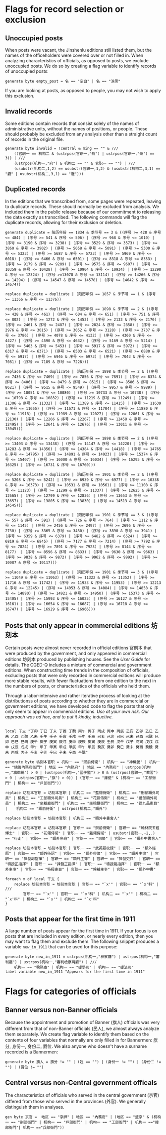 # Flags for record selection or exclusion

## Unoccupied posts
When posts were vacant, the Jinshenlu editions still listed them, but the names of the officeholders were covered over or not filled in. When analyzing characteristics of officials, as opposed to posts, we exclude unoccupied posts. We do so by creating a flag variable to identify records of unoccupied posts:

```
generate byte empty_post = 名 == "空白" | 名 == "涂黑" 
```

If you are looking at posts, as opposed to people, you may not wish to apply this exclusion.

## Invalid records

Some editions contain records that consist solely of the names of administrative units, without the names of positions, or people. These should probably be excluded from any analysis other than a straight count of records in the original file.

```
generate byte invalid = !central & ming == "" & ///
	((官职一 == 机构二 & (ustrpos(官职一,"縣") | ustrpos(官职一,"州") == 3)) | ///
	(ustrpos(机构一,"府") & 机构二 == "" & 官职一 == "") | ///
	(usubstr(机构二,1,2) == usubstr(官职一,1,2) & (usubstr(机构二,3,1) == "廳" | usubstr(机构二,3,1) == "廰")))
```

## Duplicated records

In the editions that we transcribed from, some pages were repeated, leaving to duplicate records. These should normally be excluded from analysis. We included them in the public release because of our commitment to releasing the data exactly as transcribed. The following commands will flag the duplicate records, allowing for their exclusion or deletion.

```
generate duplicate = 阳历年份 == 1834 & 季节号 == 3 & ((序号 >= 428 & 序号 <= 484) | (序号 >= 541 & 序号 <= 596) | (序号 >= 968 & 序号 <= 1010) | (序号 >= 3190 & 序号 <= 3238) | (序号 >= 3529 & 序号 <= 3573) | (序号 >= 3860 & 序号 <= 3902) | (序号 >= 5058 & 序号 <= 5091) | (序号 >= 5300 & 序号 <= 5323) | (序号 >= 5687 & 序号 <= 5723) | (序号 >= 5969 & 序号 <= 6018) | (序号 >= 6466 & 序号 <= 6501) | (序号 >= 8318 & 序号 <= 8353) | (序号 >= 9179 & 序号 <= 9209) | (序号 >= 9575 & 序号 <= 9607) | (序号 >= 10359 & 序号 <= 10428) | (序号 >= 10904 & 序号 <= 10934) | (序号 >= 12290 & 序号 <= 12324) | (序号 >=13078 & 序号 <= 13114) | (序号 >= 14266 & 序号 <= 14294) | (序号 >= 14547 & 序号 <= 14578) | (序号 >= 14642 & 序号 <= 14674))

replace duplicate = duplicate | (阳历年份 == 1857 & 季节号 == 1 & (序号 >= 11366 & 序号 <= 11376))

replace duplicate = duplicate | (阳历年份 == 1898 & 季节号 == 2 & ((序号 >= 428 & 序号 <= 461) | (序号 >= 604 & 序号 <= 651) | (序号 >= 751 & 序号 <= 802) | (序号 >= 1272 & 序号 <= 1453) | (序号 >= 2133 & 序号 <= 2170) | (序号 >= 2461 & 序号 <= 2487) | (序号 >= 2824 & 序号 <= 2858) | (序号 >= 2976 & 序号 <= 3015) | (序号 >= 3052 & 序号 <= 3128) | (序号 >= 3737 & 序号 <= 3786) | (序号 >= 4078 & 序号 <= 4132) | (序号 >= 4360 & 序号 <= 4427) | (序号 >= 4590 & 序号 <= 4632) | (序号 >= 5169 & 序号 <= 5214) | (序号 >= 5403 & 序号 <= 5453) | (序号 >= 5917 & 序号 <= 5972) | (序号 >= 6317 & 序号 <= 6371) | (序号 >= 6503 & 序号 <= 6521) | (序号 >= 6880 & 序号 <= 6917) | (序号 >= 6946 & 序号 <= 6973) | (序号 >= 7043 & 序号 <= 7081) | (序号 >= 7189 & 序号 <= 7228)))

replace duplicate = duplicate | (阳历年份 == 1898 & 季节号 == 2 & ((序号 >= 7436 & 序号 <= 7469) | (序号 >= 7856 & 序号 <= 7891) | (序号 >= 8374 & 序号 <= 8406) | (序号 >= 8479 & 序号 <= 8515) | (序号 >= 8586 & 序号 <= 8621) | (序号 >= 9515 & 序号 <= 9549) | (序号 >= 9957 & 序号 <= 9989) | (序号 >= 10051 & 序号 <= 10080) | (序号 >= 10733 & 序号 <= 10738) | (序号 >= 10798 & 序号 <= 10832) | (序号 >= 11219 & 序号 <= 11249) | (序号 >= 11306 & 序号 <= 11332) | (序号 >= 11389 & 序号 <= 11415) | (序号 >= 11639 & 序号 <= 11655) | (序号 >= 11671 & 序号 <= 11704) | (序号 >= 11880 & 序号 <= 11918) | (序号 >= 11989 & 序号 <= 12027) | (序号 >= 12061 & 序号 <= 12130) | (序号 >= 12266 & 序号 <= 12267) | (序号 >= 12458 & 序号 <= 12495) | (序号 >= 12641 & 序号 <= 12676) | (序号 >= 13011 & 序号 <= 13045)))

replace duplicate = duplicate | (阳历年份 == 1898 & 季节号 == 2 & ((序号 >= 13403 & 序号 <= 13438) | (序号 >= 14147 & 序号 <= 14220) | (序号 >= 14283 & 序号 <= 14356) | (序号 >= 14384 & 序号 <= 14418) | (序号 >= 14765 & 序号 <= 14795) | (序号 >= 14891 & 序号 <= 14923) | (序号 >= 15374 & 序号 <= 15407) | (序号 >= 16000 & 序号 <= 16034) | (序号 >= 16295 & 序号 <= 16325) | (序号 >= 16731 & 序号 <= 16760)))

replace duplicate = duplicate | (阳历年份 == 1901 & 季节号 == 2 & ((序号 >= 5208 & 序号 <= 5242) | (序号 >= 6939 & 序号 <= 6977) | (序号 >= 10338 & 序号 <= 10373) | (序号 >= 10531 & 序号 <= 10561) | (序号 >= 11108 & 序号 <= 11123) | (序号 >= 11299 & 序号 <= 11337) | (序号 >= 12625 & 序号 <= 12665) | (序号 >= 12799 & 序号 <= 12836) | (序号 >= 13653 & 序号 <= 13657) | (序号 >= 13805 & 序号 <= 13830) | (序号 >= 14513 & 序号 <= 14545)))

replace duplicate = duplicate | (阳历年份 == 1901 & 季节号 == 3 & ((序号 >= 557 & 序号 <= 591) | (序号 >= 726 & 序号 <= 764) | (序号 >= 1112 & 序号 <= 1145) | (序号 >= 2456 & 序号 <= 2497) | (序号 >= 2696 & 序号 <= 2730) | (序号 >= 3365 & 序号 <= 3430) | (序号 >= 3890 & 序号 <= 3941) | (序号 >= 6359 & 序号 <= 6379) | (序号 >= 6482 & 序号 <= 6524) | (序号 >= 6819 & 序号 <= 6845) | (序号 >= 7177 & 序号 <= 7214) | (序号 >= 7792 & 序号 <= 7824) | (序号 >= 7891 & 序号 <= 7923) | (序号 >= 8144 & 序号 <= 8177)  | (序号 >= 8596 & 序号 <= 8633) | (序号 >= 9630 & 序号 <= 9663) | (序号 >= 9838 & 序号 <= 9872) | (序号 >= 9962 & 序号 <= 9992) | (序号 >= 10087 & 序号 <= 10117)))

replace duplicate = duplicate | (阳历年份 == 1901 & 季节号 == 3 & ((序号 >= 11049 & 序号 <= 11063) | (序号 >= 11322 & 序号 <= 11352) | (序号 >= 11716 & 序号 <= 11742) | (序号 >= 11933 & 序号 <= 11953) | (序号 >= 12213 & 序号 <= 12245) | (序号 >= 14053 & 序号 <= 14084) | (序号 >= 14858 & 序号 <= 14890) | (序号 >= 14921 & 序号 <= 14950) | (序号 >= 15373 & 序号 <= 15405) | (序号 >= 15993 & 序号 <= 16025) | (序号 >= 16127 & 序号 <= 16161) | (序号 >= 16654 & 序号 <= 16687) | (序号 >= 16718 & 序号 <= 16747) | (序号 >= 16929 & 序号 <= 16966)))
```
## Posts that only appear in commercial editions 坊刻本

Certain posts were almost never recorded in official editions 官刻本 that were produced by the government, and only appeared in commercial editions 坊刻本 produced by publishing houses. See the *User Guide* for details. The CGED-Q includes a mixture of commercial and government editions. When constructing time trends in the composition of officials, excluding posts that were only recorded in commercial editions will produce more stable results, with fewer fluctuations from one edition to the next in the numbers of posts, or characteristics of the officials who held them. 

Through a labor-intensive and rather iterative process of looking at the distributionss of posts according to whether they are in commercial or government editions, we have developed code to flag the posts that only only seem to appear in commercial editions. *Use at your own risk. Our approach was ad hoc, and to put it kindly, inductive.*

```

local 干支 "丁卯 丁巳 丁未 丁酉 丁醜 丙午 丙子 丙戌 丙申 丙辰 乙亥 乙卯 乙巳 乙未 乙酉 乙醜 乙未 壬午 壬子 壬寅 壬戌 壬申 壬辰 己亥 己卯 己巳 己未 己酉 己醜 巳卯 巳巳 巳醜 庚午 庚子 庚寅 庚戌 庚申 庚辰 庚寅 庚辰 壬辰 戊午 戊子 戊寅 戊戌 戊申 戊辰 戊戌 甲午 甲子 甲寅 甲戌 甲辰 甲午 甲辰 癸亥 癸卯 癸巳 癸未 癸酉 癸醜 癸未 丙戌 丙子 辛亥 辛卯 辛巳 辛未 辛酉 辛醜"

generate byte 坊刻本官职 = 机构一 == "禦前侍衛" | 机构一 == "神機營" | 机构一 == "總管內務府衙門" | 地区 == "內務府" | 地区 == "內務府" | ustrpos(机构一,"旗都統") > 0 | (ustrpos(机构一,"國子監") > 0 & (ustrpos(官职一,"教習") > 0 | ustrpos(官职一,"旗") > 0)) | (官职一 == "庫使" & (机构一 == "工部衙門" | 机构一 == "戶部衙門"))
	
replace 坊刻本官职 = 坊刻本官职 | 机构二 == "藍翎侍衛" | 机构二 == "刑部額外司員" | 机构二 == "工部額外司員" | 机构二 == "花翎侍衛" | 机构二 == "禮部額外司員" | 机构二 == "坐粮廳衙門" | 机构二 == "坐粮㕔衙門" | 机构二 == "從九品吏目" | 	机构二 == "禦前侍衛" | ustrpos(机构二,"額外")

replace 坊刻本官职 = 坊刻本官职 | 机构三 == "額外中書舍人"

replace 坊刻本官职 = 坊刻本官职 | 官职一 == "禦前侍衛" | 官职一 == "翰林院五經博士" | 官职一 == "花翎侍衛" | 官职一 == "藍翎侍衛" | usubstr(官职一,-2,.) == "行走" | 官职一 == "額外序班" | 官职一 == "司樂" | 官职一 == "額外中書舍人" 

replace 坊刻本官职 = 坊刻本官职 | 官职一 == "武英殿校録" | 官职一 == "額外經厯" | 官职一 == "額外待詔" | 官职一 == "額外典簿" | 官职一 == "額外主簿" | 官职一 == "揀發副指揮" | 官职一 == "額外主簿" | 官职一 == "揀發吏目" | 官职一 == "特授正指揮" | 官职一 == "揀發正指揮" | 官职一 == "特授副指揮" | 官职一 == "額外主事" | 官职一 == "特授吏目" | 官职一 == "候補主事" | 官职一 == "額外中書"

foreach x of local 干支 {
	replace 坊刻本官职 = 坊刻本官职 | 官职一 == "`x'" | 官职一 == "`x'科" | ///
		官职一 == "`x'" | 官职一 == "`x'科" | 机构二 == "`x'" | 机构二 == "`x'科" | 机构二 == "`x'" | 机构二 == "`x'科"
}

```

## Posts that appear for the first time in 1911

A large number of posts appear for the first time in 1911. If your focus is on posts that are included in every edition, or nearly every edition, then you may want to flag them and exclude them. The following snippet produces a variable ``new_in_1911`` that can be used for this purpose: 

```
generate byte new_in_1911 = ustrpos(机构一,"檢察廳") | ustrpos(机构一,"審判廳") | ustrpos(机构一,"審判檢察两廳") | ///
	机构一 == "稅務處" | 机构一 == "提學司" | 机构一 == "提法司"
label variable new_in_1911 "Appears for the first time in 1911"
```

# Flags for categories of officials

## Banner versus non-Banner officials 

Because the appointment and promotion of Banner (旗人) officials was very different from that of non-Banner officials (民人), we almost always analyze them separately. We create flag variable to identify them based on the contents of four variables that normally are only filled in for Bannermen: 旗分, 身份一, 身份二, 爵位. We also anyone who doesn't have a surname recorded is a Bannermen: 

```
generate byte 旗人 = 旗分 != "" | (姓 == "") | (身份一 != "") | (身份二 != "") | (爵位 != "")
```

## Central versus non-Central government officals

The characteristics of officials who served in the central government (京官) differed from those who served in the provinces (外官). We generally distinguish them in analyses.

```
gen byte 京官 =  地区 == "京師" | 地区 == "內務府" | (地区 == "盛京" & (机构一 == "刑部衙門" | 机构一 == "戶部衙門" | 机构一 == "工部衙門" | 机构一 =="禮部衙門"| 机构一 =="兵部衙門"))
```

